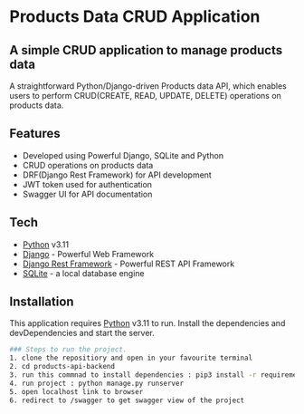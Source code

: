 # Products Data CRUD Application
## A simple CRUD application to manage products data
A straightforward Python/Django-driven Products data API, which enables users to perform CRUD(CREATE, READ, UPDATE, DELETE) operations on products data.
## Features
- Developed using Powerful Django, SQLite and Python
- CRUD operations on products data
- DRF(Django Rest Framework) for API development
- JWT token used for authentication
- Swagger UI for API documentation
## Tech
- [Python](https://www.python.org/) v3.11
- [Django](https://docs.djangoproject.com/en/4.2/) - Powerful Web Framework
- [Django Rest Framework](https://www.django-rest-framework.org/) - Powerful REST API Framework
- [SQLite](https://www.sqlite.org/docs.html) - a local database engine

## Installation
This application requires [Python](https://www.python.org/) v3.11 to run.
Install the dependencies and devDependencies and start the server.
```sh
### Steps to run the project.
1. clone the repositiory and open in your favourite terminal
2. cd products-api-backend
3. run this commnad to install dependencies : pip3 install -r requirements.txt
4. run project : python manage.py runserver
5. open localhost link to browser
6. redirect to /swagger to get swagger view of the project
```